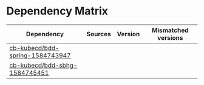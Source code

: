 # Dependency Matrix

Dependency | Sources | Version | Mismatched versions
---------- | ------- | ------- | -------------------
[cb-kubecd/bdd-spring-1584743947](https://github.com/cb-kubecd/bdd-spring-1584743947.git) |  | []() | 
[cb-kubecd/bdd-sbhg-1584745451](https://github.com/cb-kubecd/bdd-sbhg-1584745451.git) |  | []() | 

